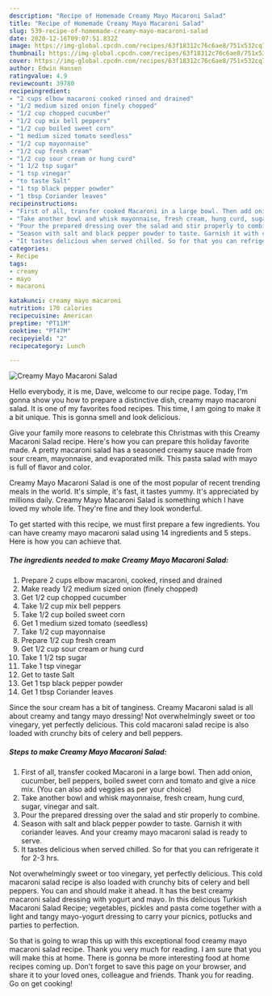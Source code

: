 ```yaml
---
description: "Recipe of Homemade Creamy Mayo Macaroni Salad"
title: "Recipe of Homemade Creamy Mayo Macaroni Salad"
slug: 539-recipe-of-homemade-creamy-mayo-macaroni-salad
date: 2020-12-16T09:07:51.832Z
image: https://img-global.cpcdn.com/recipes/63f18312c76c6ae8/751x532cq70/creamy-mayo-macaroni-salad-recipe-main-photo.jpg
thumbnail: https://img-global.cpcdn.com/recipes/63f18312c76c6ae8/751x532cq70/creamy-mayo-macaroni-salad-recipe-main-photo.jpg
cover: https://img-global.cpcdn.com/recipes/63f18312c76c6ae8/751x532cq70/creamy-mayo-macaroni-salad-recipe-main-photo.jpg
author: Edwin Hansen
ratingvalue: 4.9
reviewcount: 39780
recipeingredient:
- "2 cups elbow macaroni cooked rinsed and drained"
- "1/2 medium sized onion finely chopped"
- "1/2 cup chopped cucumber"
- "1/2 cup mix bell peppers"
- "1/2 cup boiled sweet corn"
- "1 medium sized tomato seedless"
- "1/2 cup mayonnaise"
- "1/2 cup fresh cream"
- "1/2 cup sour cream or hung curd"
- "1 1/2 tsp sugar"
- "1 tsp vinegar"
- "to taste Salt"
- "1 tsp black pepper powder"
- "1 tbsp Coriander leaves"
recipeinstructions:
- "First of all, transfer cooked Macaroni in a large bowl. Then add onion, cucumber, bell peppers, boiled sweet corn and tomato and give a nice mix. (You can also add veggies as per your choice)"
- "Take another bowl and whisk mayonnaise, fresh cream, hung curd, sugar, vinegar and salt."
- "Pour the prepared dressing over the salad and stir properly to combine."
- "Season with salt and black pepper powder to taste. Garnish it with coriander leaves. And your creamy mayo macaroni salad is ready to serve."
- "It tastes delicious when served chilled. So for that you can refrigerate it for 2-3 hrs."
categories:
- Recipe
tags:
- creamy
- mayo
- macaroni

katakunci: creamy mayo macaroni 
nutrition: 170 calories
recipecuisine: American
preptime: "PT11M"
cooktime: "PT47M"
recipeyield: "2"
recipecategory: Lunch

---
```



![Creamy Mayo Macaroni Salad](https://img-global.cpcdn.com/recipes/63f18312c76c6ae8/751x532cq70/creamy-mayo-macaroni-salad-recipe-main-photo.jpg)

Hello everybody, it is me, Dave, welcome to our recipe page. Today, I'm gonna show you how to prepare a distinctive dish, creamy mayo macaroni salad. It is one of my favorites food recipes. This time, I am going to make it a bit unique. This is gonna smell and look delicious.

Give your family more reasons to celebrate this Christmas with this Creamy Macaroni Salad recipe. Here&#39;s how you can prepare this holiday favorite made. A pretty macaroni salad has a seasoned creamy sauce made from sour cream, mayonnaise, and evaporated milk. This pasta salad with mayo is full of flavor and color.

Creamy Mayo Macaroni Salad is one of the most popular of recent trending meals in the world. It's simple, it's fast, it tastes yummy. It's appreciated by millions daily. Creamy Mayo Macaroni Salad is something which I have loved my whole life. They're fine and they look wonderful.


To get started with this recipe, we must first prepare a few ingredients. You can have creamy mayo macaroni salad using 14 ingredients and 5 steps. Here is how you can achieve that.

<!--inarticleads1-->

##### The ingredients needed to make Creamy Mayo Macaroni Salad:

1. Prepare 2 cups elbow macaroni, cooked, rinsed and drained
1. Make ready 1/2 medium sized onion (finely chopped)
1. Get 1/2 cup chopped cucumber
1. Take 1/2 cup mix bell peppers
1. Take 1/2 cup boiled sweet corn
1. Get 1 medium sized tomato (seedless)
1. Take 1/2 cup mayonnaise
1. Prepare 1/2 cup fresh cream
1. Get 1/2 cup sour cream or hung curd
1. Take 1 1/2 tsp sugar
1. Take 1 tsp vinegar
1. Get to taste Salt
1. Get 1 tsp black pepper powder
1. Get 1 tbsp Coriander leaves


Since the sour cream has a bit of tanginess. Creamy Macaroni salad is all about creamy and tangy mayo dressing! Not overwhelmingly sweet or too vinegary, yet perfectly delicious. This cold macaroni salad recipe is also loaded with crunchy bits of celery and bell peppers. 

<!--inarticleads2-->

##### Steps to make Creamy Mayo Macaroni Salad:

1. First of all, transfer cooked Macaroni in a large bowl. Then add onion, cucumber, bell peppers, boiled sweet corn and tomato and give a nice mix. (You can also add veggies as per your choice)
1. Take another bowl and whisk mayonnaise, fresh cream, hung curd, sugar, vinegar and salt.
1. Pour the prepared dressing over the salad and stir properly to combine.
1. Season with salt and black pepper powder to taste. Garnish it with coriander leaves. And your creamy mayo macaroni salad is ready to serve.
1. It tastes delicious when served chilled. So for that you can refrigerate it for 2-3 hrs.


Not overwhelmingly sweet or too vinegary, yet perfectly delicious. This cold macaroni salad recipe is also loaded with crunchy bits of celery and bell peppers. You can and should make it ahead. It has the best creamy macaroni salad dressing with yogurt and mayo. In this delicious Turkish Macaroni Salad Recipe; vegetables, pickles and pasta come together with a light and tangy mayo-yogurt dressing to carry your picnics, potlucks and parties to perfection. 

So that is going to wrap this up with this exceptional food creamy mayo macaroni salad recipe. Thank you very much for reading. I am sure that you will make this at home. There is gonna be more interesting food at home recipes coming up. Don't forget to save this page on your browser, and share it to your loved ones, colleague and friends. Thank you for reading. Go on get cooking!
